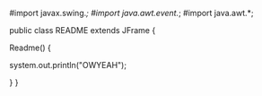 #import javax.swing.*;
#import java.awt.event.*;
#import java.awt.*;

public class README extends JFrame {

Readme()
{

system.out.println("OWYEAH");

}
}

